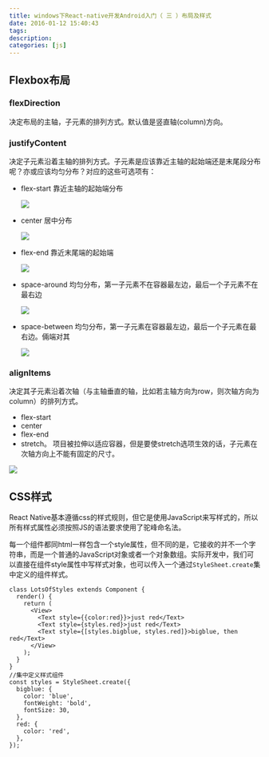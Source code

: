```yaml
---
title: windows下React-native开发Android入门（ 三 ）布局及样式
date: 2016-01-12 15:40:43
tags:
description:
categories: [js]
---
```


## Flexbox布局 ##

### flexDirection ###

决定布局的主轴，子元素的排列方式。默认值是竖直轴(column)方向。

### justifyContent ###

决定子元素沿着主轴的排列方式。子元素是应该靠近主轴的起始端还是末尾段分布呢？亦或应该均匀分布？对应的这些可选项有：

- flex-start 靠近主轴的起始端分布
 
  ![](https://bigdots.github.io/blog/images/201601/flex-start.png)

- center 居中分布

  ![](https://bigdots.github.io/blog/images/201601/flex-center.png)

- flex-end 靠近末尾端的起始端

  ![](https://bigdots.github.io/blog/images/201601/flex-end.png)

- space-around  均匀分布，第一子元素不在容器最左边，最后一个子元素不在最右边

  ![](https://bigdots.github.io/blog/images/201601/flex-around.png)

- space-between 均匀分布，第一子元素在容器最左边，最后一个子元素在最右边。倆端对其

  ![](https://bigdots.github.io/blog/images/201601/flex-between.png)

### alignItems ###

决定其子元素沿着次轴（与主轴垂直的轴，比如若主轴方向为row，则次轴方向为column）的排列方式。

- flex-start
- center
- flex-end
- stretch。 项目被拉伸以适应容器，但是要使stretch选项生效的话，子元素在次轴方向上不能有固定的尺寸。

 ![](https://bigdots.github.io/blog/images/201601/align-items-stretch.png)

## CSS样式 ##

React Native基本遵循css的样式规则，但它是使用JavaScript来写样式的，所以所有样式属性必须按照JS的语法要求使用了驼峰命名法。

每一个组件都同html一样包含一个style属性，但不同的是，它接收的并不一个字符串，而是一个普通的JavaScript对象或者一个对象数组。实际开发中，我们可以直接在组件style属性中写样式对象，也可以传入一个通过`StyleSheet.create`集中定义的组件样式。

	class LotsOfStyles extends Component {
	  render() {
	    return (
	      <View>
	        <Text style={{color:red}}>just red</Text>
			<Text style={styles.red}>just red</Text>
	        <Text style={[styles.bigblue, styles.red]}>bigblue, then red</Text>
	      </View>
	    );
	  }
	}
	//集中定义样式组件
	const styles = StyleSheet.create({
	  bigblue: {
	    color: 'blue',
	    fontWeight: 'bold',
	    fontSize: 30,
	  },
	  red: {
	    color: 'red',
	  },
	});